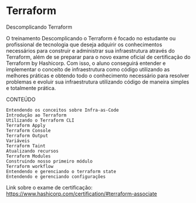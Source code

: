 # Terraform
Descomplicando Terraform


O treinamento Descomplicando o Terraform é focado no estudante ou profissional de tecnologia que deseja adquirir os conhecimentos necessários para construir e administrar sua infraestrutura através do Terraform, além de se preparar para o novo exame oficial de certificação do Terraform by Hashicorp. Com isso, o aluno conseguirá entender e implementar o conceito de infraestrutura como código utilizando as melhores práticas e obtendo todo o conhecimento necessário para resolver problemas e evoluir sua infraestrutura utilizando código de maneira simples e totalmente prática.

CONTEÚDO

    Entendendo os conceitos sobre Infra-as-Code
    Introdução ao Terraform
    Utilizando o Terraform CLI
    Terraform Apply
    Terraform Console
    Terraform Output
    Variáveis
    Terraform Taint
    Atualizando recursos
    Terraform Modules
    Construindo nosso primeiro módulo
    Terraform workflow
    Entendendo e gerenciando o terraform state
    Entendendo e gerenciando configurações

Link sobre o exame de certificação: https://www.hashicorp.com/certification/#terraform-associate
